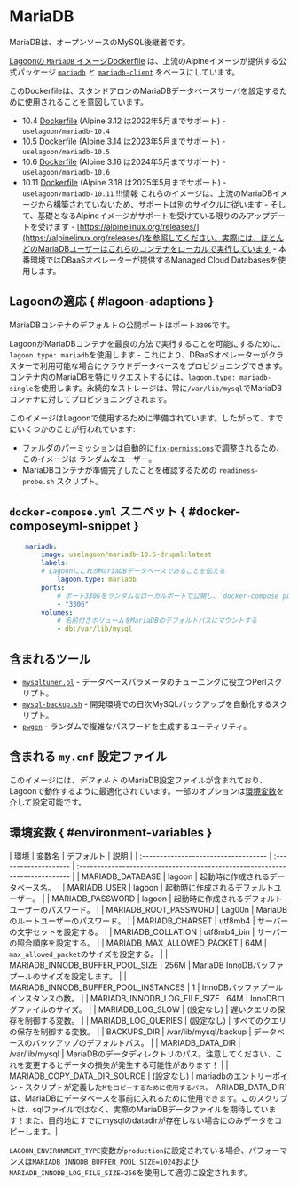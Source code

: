 # MariaDB

MariaDBは、オープンソースのMySQL後継者です。

[Lagoonの `MariaDB` イメージDockerfile](https://github.com/uselagoon/lagoon-images/blob/main/images/mariadb/10.6.Dockerfile) は、上流のAlpineイメージが提供する公式パッケージ [`mariadb`](https://pkgs.alpinelinux.org/packages?name=mariadb&branch=edge) と [`mariadb-client`](https://pkgs.alpinelinux.org/packages?name=mariadb-client&branch=edge) をベースにしています。

このDockerfileは、スタンドアロンのMariaDBデータベースサーバを設定するために使用されることを意図しています。

* 10.4 [Dockerfile](https://github.com/uselagoon/lagoon-images/blob/main/images/mariadb/10.4.Dockerfile) (Alpine 3.12 は2022年5月までサポート) - `uselagoon/mariadb-10.4`
* 10.5 [Dockerfile](https://github.com/uselagoon/lagoon-images/blob/main/images/mariadb/10.5.Dockerfile) (Alpine 3.14 は2023年5月までサポート) - `uselagoon/mariadb-10.5`
* 10.6 [Dockerfile](https://github.com/uselagoon/lagoon-images/blob/main/images/mariadb/10.6.Dockerfile) (Alpine 3.16 は2024年5月までサポート) - `uselagoon/mariadb-10.6`
* 10.11 [Dockerfile](https://github.com/uselagoon/lagoon-images/blob/main/images/mariadb/10.11.Dockerfile) (Alpine 3.18 は2025年5月までサポート) - `uselagoon/mariadb-10.11` !!!情報
    これらのイメージは、上流のMariaDBイメージから構築されていないため、サポートは別のサイクルに従います - そして、基礎となるAlpineイメージがサポートを受けている限りのみアップデートを受けます - [https://alpinelinux.org/releases/](https://alpinelinux.org/releases/)を参照してください。実際には、ほとんどのMariaDBユーザーはこれらのコンテナをローカルで実行しています - 本番環境ではDBaaSオペレーターが提供するManaged Cloud Databasesを使用します。

## Lagoonの適応 { #lagoon-adaptions }

MariaDBコンテナのデフォルトの公開ポートはポート`3306`です。

LagoonがMariaDBコンテナを最良の方法で実行することを可能にするために、`lagoon.type: mariadb`を使用します - これにより、DBaaSオペレーターがクラスターで利用可能な場合にクラウドデータベースをプロビジョニングできます。コンテナ内のMariaDBを特にリクエストするには、`lagoon.type: mariadb-single`を使用します。永続的なストレージは、常に`/var/lib/mysql`でMariaDBコンテナに対してプロビジョニングされます。

このイメージはLagoonで使用するために準備されています。したがって、すでにいくつかのことが行われています:

* フォルダのパーミッションは自動的に[`fix-permissions`](https://github.com/uselagoon/lagoon-images/blob/main/images/commons/fix-permissions)で調整されるため、このイメージは  ランダムなユーザー。
* MariaDBコンテナが準備完了したことを確認するための `readiness-probe.sh` スクリプト。

## `docker-compose.yml` スニペット { #docker-composeyml-snippet }

```yaml title="docker-compose.yml"
	mariadb:
		image: uselagoon/mariadb-10.6-drupal:latest
		labels:
		# LagoonにこれがMariaDBデータベースであることを伝える
			lagoon.type: mariadb
		ports:
			# ポート3306をランダムなローカルポートで公開し、`docker-compose port mariadb 3306`でそれを見つける
			- "3306"
		volumes:
			# 名前付きボリュームをMariaDBのデフォルトパスにマウントする
			- db:/var/lib/mysql
```

## 含まれるツール

* [`mysqltuner.pl`](https://github.com/major/MySQLTuner-perl) - データベースパラメータのチューニングに役立つPerlスクリプト。
* [`mysql-backup.sh`](https://github.com/uselagoon/lagoon-images/blob/main/images/mariadb/mysql-backup.sh) - 開発環境での日次MySQLバックアップを自動化するスクリプト。
* [`pwgen`](https://linux.die.net/man/1/pwgen) - ランダムで複雑なパスワードを生成するユーティリティ。

## 含まれる `my.cnf` 設定ファイル

このイメージには、_デフォルト_ のMariaDB設定ファイルが含まれており、Lagoonで動作するように最適化されています。一部のオプションは[環境変数](../concepts-advanced/environment-variables.md)を介して設定可能です。

## 環境変数 { #environment-variables }

| 環境 | 変数名                               | デフォルト             | 説明 |
| :----------------------------------- | :-------------------- | :--------------------------------------------------------------------------- |
| MARIADB_DATABASE                     | lagoon                | 起動時に作成されるデータベース名。                                            |
| MARIADB_USER                         | lagoon                | 起動時に作成されるデフォルトユーザー。                                             |
| MARIADB_PASSWORD                     | lagoon                | 起動時に作成されるデフォルトユーザーのパスワード。                                 |
| MARIADB_ROOT_PASSWORD                | Lag00n                | MariaDBのルートユーザーのパスワード。                                                |
| MARIADB_CHARSET                      | utf8mb4               | サーバーの文字セットを設定する。                                                      |
| MARIADB_COLLATION                    | utf8mb4_bin           | サーバーの照合順序を設定する。                                                        |
| MARIADB_MAX_ALLOWED_PACKET           | 64M                   | `max_allowed_packet`のサイズを設定する。 |
| MARIADB_INNODB_BUFFER_POOL_SIZE      | 256M                  | MariaDB InnoDBバッファプールのサイズを設定します。                                       |
| MARIADB_INNODB_BUFFER_POOL_INSTANCES | 1                     | InnoDBバッファプールインスタンスの数。                                                  |
| MARIADB_INNODB_LOG_FILE_SIZE         | 64M                   | InnoDBログファイルのサイズ。                                                           |
| MARIADB_LOG_SLOW                     | (設定なし)             | 遅いクエリの保存を制御する変数。                                                       |
| MARIADB_LOG_QUERIES                  | (設定なし)             | すべてのクエリの保存を制御する変数。                                                   |
| BACKUPS_DIR                          | /var/lib/mysql/backup | データベースのバックアップのデフォルトパス。                                           |
| MARIADB_DATA_DIR                     | /var/lib/mysql        | MariaDBのデータディレクトリのパス。注意してください、これを変更するとデータの損失が発生する可能性があります！ |
| MARIADB_COPY_DATA_DIR_SOURCE         | (設定なし)             | mariadbのエントリーポイントスクリプトが定義した`Mをコピーするために使用するパス。 `ARIADB_DATA_DIR`は、MariaDBにデータベースを事前に入れるために使用できます。このスクリプトは、sqlファイルではなく、実際のMariaDBデータファイルを期待しています！また、目的地にすでにmysqlのdatadirが存在しない場合にのみデータをコピーします。|

`LAGOON_ENVIRONMENT_TYPE`変数が`production`に設定されている場合、パフォーマンスは`MARIADB_INNODB_BUFFER_POOL_SIZE=1024`および`MARIADB_INNODB_LOG_FILE_SIZE=256`を使用して適切に設定されます。
